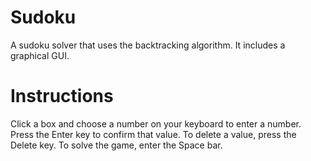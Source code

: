 # Sudoku
A sudoku solver that uses the backtracking algorithm. It includes a graphical GUI. 

# Instructions
Click a box and choose a number on your keyboard to enter a number.
Press the Enter key to confirm that value. To delete a value, press the Delete key. To solve the game, enter the Space bar. 

